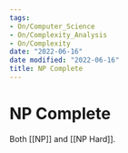 ```yaml
---
tags:
- On/Computer_Science
- On/Complexity_Analysis
- On/Complexity
date: "2022-06-16"
date modified: "2022-06-16"
title: NP Complete
---
```


# NP Complete
Both [[NP]] and [[NP Hard]].
